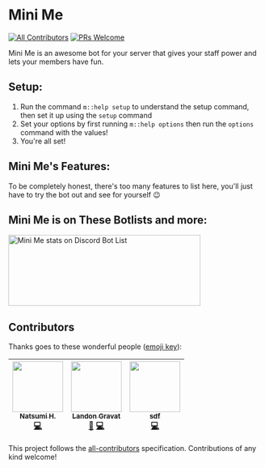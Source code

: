 # Mini Me
[![All Contributors](https://img.shields.io/badge/all_contributors-3-orange.svg?style=flat-square)](#contributors)
[![PRs Welcome](https://img.shields.io/badge/PRs-welcome-brightgreen.svg?style=flat-square)](http://makeapullrequest.com)

Mini Me is an awesome bot for your server that gives your staff power and lets your members have fun.

## Setup:
1. Run the command `m::help setup` to understand the setup command, then set it up using the `setup` command
2. Set your options by first running `m::help options` then run the `options` command with the values!
3. You're all set!

## Mini Me's Features:
To be completely honest, there's too many features to list here, you'll just have to try the bot out and see for yourself :wink:

## Mini Me is on These Botlists and more:
<a href="https://discordbotlist.com/bots/456926578228723724">
	<img width="380" height="140" src="https://discordbotlist.com/bots/456926578228723724/widget" alt="Mini Me stats on Discord Bot List">
</a>

## Contributors

Thanks goes to these wonderful people ([emoji key](https://github.com/kentcdodds/all-contributors#emoji-key)):

<!-- ALL-CONTRIBUTORS-LIST:START - Do not remove or modify this section -->
<!-- prettier-ignore -->
| [<img src="https://assets.gitlab-static.net/uploads/-/system/user/avatar/2935033/avatar.png" width="100px;"/><br /><sub><b>Natsumi H.</b></sub>](https://gitlab.com/NatsumiHB)<br />[💻](https://gitlab.com/railinator4903/mini-me/commits/master "Code") | [<img src="https://assets.gitlab-static.net/uploads/-/system/user/avatar/2902461/avatar.png" width="100px;"/><br /><sub><b>Landon Gravat</b></sub>](https://gitlab.com/railinator4903)<br />[📖](https://gitlab.com/railinator4903/mini-me/commits/master "Documentation") [💻](https://gitlab.com/railinator4903/mini-me/commits/master "Code") | [<img src="https://assets.gitlab-static.net/uploads/-/system/user/avatar/2435426/avatar.png" width="100px;"/><br /><sub><b>sdf</b></sub>](https://gitlab.com/sdfsdfsdf1234)<br />[💻](https://gitlab.com/railinator4903/mini-me/commits/master "Code") |
| :---: | :---: | :---: |
<!-- ALL-CONTRIBUTORS-LIST:END -->

This project follows the [all-contributors](https://github.com/kentcdodds/all-contributors) specification. Contributions of any kind welcome!